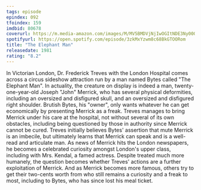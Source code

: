 ```yaml
---
tags: episode
epindex: 092
tfoindex: 159
imdbid: 80678
coverurl: https://m.media-amazon.com/images/M/MV5BMDVjNjIwOGItNDE3Ny00OThjLWE0NzQtZTU3YjMzZTZjMzhkXkEyXkFqcGdeQXVyMTQxNzMzNDI@._V1_SX202_CR0,0,202,300_.jpg
spotifyurl: https://open.spotify.com/episode/3zkMxYzwm8c68BkGTOORom
title: "The Elephant Man"
releasedate: 1981
rating: "8.2"
---
```


In Victorian London, Dr. Frederick Treves with the London Hospital comes across a circus sideshow attraction run by a man named Bytes called "The Elephant Man". In actuality, the creature on display is indeed a man, twenty-one-year-old Joseph "John" Merrick, who has several physical deformities, including an oversized and disfigured skull, and an oversized and disfigured right shoulder. Brutish Bytes, his "owner", only wants whatever he can get economically by presenting Merrick as a freak. Treves manages to bring Merrick under his care at the hospital, not without several of its own obstacles, including being questioned by those in authority since Merrick cannot be cured. Treves initially believes Bytes' assertion that mute Merrick is an imbecile, but ultimately learns that Merrick can speak and is a well-read and articulate man. As news of Merrick hits the London newspapers, he becomes a celebrated curiosity amongst London's upper class, including with Mrs. Kendal, a famed actress. Despite treated much more humanely, the question becomes whether Treves' actions are a further exploitation of Merrick. And as Merrick becomes more famous, others try to get their two-cents worth from who still remains a curiosity and a freak to most, including to Bytes, who has since lost his meal ticket.